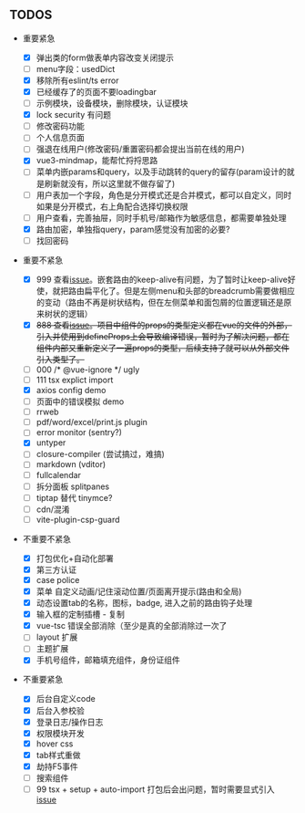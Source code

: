 ## TODOS

- 重要紧急

  - [x] 弹出类的form做表单内容改变关闭提示
  - [ ] menu字段：usedDict
  - [x] 移除所有eslint/ts error
  - [x] 已经缓存了的页面不要loadingbar
  - [ ] 示例模块，设备模块，删除模块，认证模块
  - [x] lock security 有问题
  - [ ] 修改密码功能
  - [ ] 个人信息页面
  - [ ] 强退在线用户(修改密码/重置密码都会提出当前在线的用户)
  - [x] vue3-mindmap，能帮忙捋捋思路
  - [ ] 菜单内嵌params和query，以及手动跳转的query的留存(param设计的就是刷新就没有，所以这里就不做存留了)
  - [ ] 用户表加一个字段，角色是分开模式还是合并模式，都可以自定义，同时如果是分开模式，右上角配合选择切换权限
  - [ ] 用户查看，完善抽屉，同时手机号/邮箱作为敏感信息，都需要单独处理
  - [x] 路由加密，单独指query，param感觉没有加密的必要?
  - [ ] 找回密码

- 重要不紧急

  - [x] 999 查看[issue](https://github.com/vuejs/vue-router-next/issues/626)。嵌套路由的keep-alive有问题，为了暂时让keep-alive好使，就把路由扁平化了。但是左侧menu和头部的breadcrumb需要做相应的变动（路由不再是树状结构，但在左侧菜单和面包屑的位置逻辑还是原来树状的逻辑）
  - [x] ~~888 查看[issue](https://github.com/vuejs/core/issues/4294)。项目中组件的props的类型定义都在vue的文件的外部，引入并使用到defineProps上会导致编译错误，暂时为了解决问题，都在组件内部又重新定义了一遍props的类型，后续支持了就可以从外部文件引入类型了。~~
  - [ ] 000 /* @vue-ignore */ ugly
  - [ ] 111 tsx explict import
  - [x] axios config demo
  - [ ] 页面中的错误模拟 demo
  - [ ] rrweb
  - [ ] pdf/word/excel/print.js plugin
  - [ ] error monitor (sentry?)
  - [x] untyper
  - [ ] closure-compiler (尝试搞过，难搞)
  - [ ] markdown (vditor)
  - [ ] fullcalendar
  - [ ] 拆分面板 splitpanes
  - [ ] tiptap 替代 tinymce?
  - [ ] cdn/混淆
  - [ ] vite-plugin-csp-guard

- 不重要不紧急

  - [x] 打包优化+自动化部署
  - [x] 第三方认证
  - [x] case police
  - [x] 菜单 自定义动画/记住滚动位置/页面离开提示(路由和全局)
  - [x] 动态设置tab的名称，图标，badge, 进入之前的路由钩子处理
  - [x] 输入框的定制插槽 - 复制
  - [x] vue-tsc 错误全部消除（至少是真的全部消除过一次了
  - [ ] layout 扩展
  - [ ] 主题扩展
  - [x] 手机号组件，邮箱填充组件，身份证组件

- 不重要紧急

  - [x] 后台自定义code
  - [x] 后台入参校验
  - [x] 登录日志/操作日志
  - [x] 权限模块开发
  - [x] hover css
  - [x] tab样式重做
  - [x] 劫持F5事件
  - [ ] 搜索组件
  - [ ] 99 tsx + setup + auto-import 打包后会出问题，暂时需要显式引入 [issue](https://github.com/antfu/unplugin-auto-import/issues/75)
